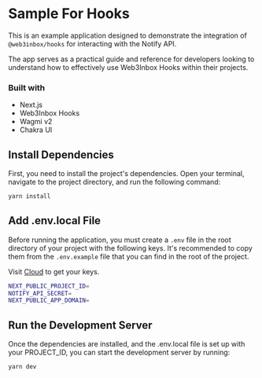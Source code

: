 # Sample For Hooks

This is an example application designed to demonstrate the integration of `@web3inbox/hooks` for interacting with the Notify API.

The app serves as a practical guide and reference for developers looking to understand how to effectively use Web3Inbox Hooks within their projects.

### Built with

- Next.js
- Web3Inbox Hooks
- Wagmi v2
- Chakra UI

## Install Dependencies

First, you need to install the project's dependencies. Open your terminal, navigate to the project directory, and run the following command:

```bash
yarn install
```

## Add .env.local File

Before running the application, you must create a `.env` file in the root directory of your project with the following keys. It's recommended to copy them from the `.env.example` file that you can find in the root of the project.

Visit [Cloud](https://cloud.walletconnect.com/app) to get your keys.

```sh
NEXT_PUBLIC_PROJECT_ID=
NOTIFY_API_SECRET=
NEXT_PUBLIC_APP_DOMAIN=
```

## Run the Development Server

Once the dependencies are installed, and the .env.local file is set up with your PROJECT_ID, you can start the development server by running:

```bash
yarn dev
```
